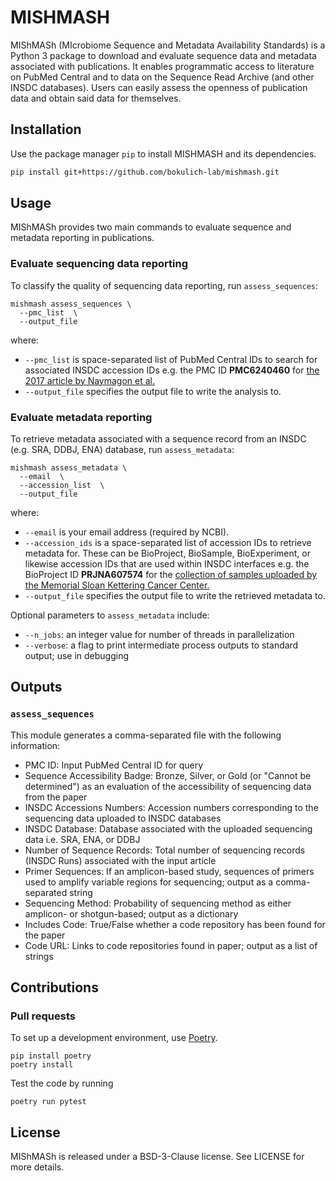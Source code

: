# MISHMASH

MIShMASh (MIcrobiome Sequence and Metadata Availability Standards) is a Python 3 package to download and evaluate sequence data and metadata associated with publications. It enables programmatic access to literature on PubMed Central and to data on the Sequence Read Archive (and other INSDC databases). Users can easily assess the openness of publication data and obtain said data for themselves.

## Installation
Use the package manager `pip` to install MISHMASH and its dependencies.

```bash
pip install git+https://github.com/bokulich-lab/mishmash.git
```

## Usage
MIShMASh provides two main commands to evaluate sequence and metadata reporting in publications.

### Evaluate sequencing data reporting
To classify the quality of sequencing data reporting, run `assess_sequences`:

```shell
mishmash assess_sequences \
  --pmc_list  \
  --output_file
```
where:
* `--pmc_list` is space-separated list of PubMed Central IDs to search for associated INSDC accession IDs e.g. the PMC ID **PMC6240460** for [the 2017 article by Naymagon et al.](https://www.ncbi.nlm.nih.gov/pmc/articles/PMC6240460/)
* `--output_file` specifies the output file to write the analysis to.

### Evaluate metadata reporting
To retrieve metadata associated with a sequence record from an INSDC (e.g. SRA, DDBJ, ENA) database, run `assess_metadata`:

```shell
mishmash assess_metadata \
  --email  \
  --accession_list  \
  --output_file
```
where:
* `--email` is your email address (required by NCBI).
* `--accession_ids` is a space-separated list of accession IDs to retrieve metadata for. These can be BioProject, BioSample, BioExperiment, or likewise accession IDs that are used within INSDC interfaces e.g. the BioProject ID **PRJNA607574** for the [collection of samples uploaded by the Memorial Sloan Kettering Cancer Center.](https://www.ncbi.nlm.nih.gov/bioproject/?term=(PRJNA607574)%20AND%20bioproject_sra[filter]%20NOT%20bioproject_gap[filter])
* `--output_file` specifies the output file to write the retrieved metadata to.

Optional parameters to `assess_metadata` include:
* `--n_jobs`: an integer value for number of threads in parallelization
* `--verbose`: a flag to print intermediate process outputs to standard output; use in debugging


## Outputs
### `assess_sequences`

This module generates a comma-separated file with the following information:
* PMC ID: Input PubMed Central ID for query
* Sequence Accessibility Badge: Bronze, Silver, or Gold (or "Cannot be determined") as an evaluation of the accessibility of sequencing data from the paper
* INSDC Accessions Numbers: Accession numbers corresponding to the sequencing data uploaded to INSDC databases
* INSDC Database: Database associated with the uploaded sequencing data i.e. SRA, ENA, or DDBJ
* Number of Sequence Records: Total number of sequencing records (INSDC Runs) associated with the input article
* Primer Sequences: If an amplicon-based study, sequences of primers used to amplify variable regions for sequencing; output as a comma-separated string
* Sequencing Method: Probability of sequencing method as either amplicon- or shotgun-based; output as a dictionary
* Includes Code: True/False whether a code repository has been found for the paper
* Code URL: Links to code repositories found in paper; output as a list of strings

## Contributions
### Pull requests
To set up a development environment, use [Poetry](https://python-poetry.org/).
```console
pip install poetry
poetry install
```
Test the code by running
```console
poetry run pytest
```

## License
MIShMASh is released under a BSD-3-Clause license. See LICENSE for more details.
